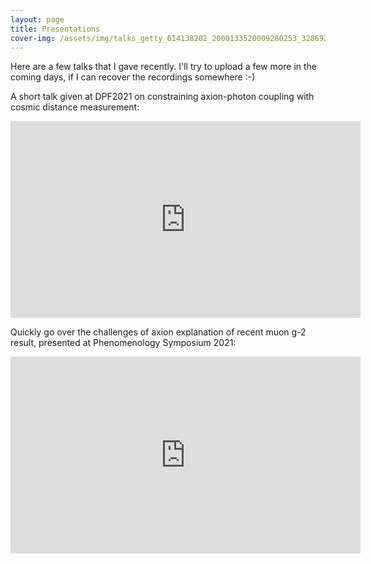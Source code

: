 ```yaml
---
layout: page
title: Presentations
cover-img: /assets/img/talks_getty_614138202_2000133520009280253_328692.jpg
---
```


Here are a few talks that I gave recently. I'll try to upload a few more in the coming days, if I can recover the recordings somewhere :-)

A short talk given at DPF2021 on constraining axion-photon coupling with cosmic distance measurement: 
<div style="text-align: center;">
<iframe width="560" height="315" src="https://www.youtube.com/embed/xRZwg1zqcL4" title="YouTube video player" frameborder="0" allow="accelerometer; autoplay; clipboard-write; encrypted-media; gyroscope; picture-in-picture" allowfullscreen></iframe>
</div>



Quickly go over the challenges of axion explanation of recent muon g-2 result, presented at Phenomenology Symposium 2021:
<div style="text-align: center;">
<iframe width="560" height="315" src="https://www.youtube.com/embed/JYrNsNg1_rw" title="YouTube video player" frameborder="0" allow="accelerometer; autoplay; clipboard-write; encrypted-media; gyroscope; picture-in-picture" allowfullscreen></iframe>
</div>